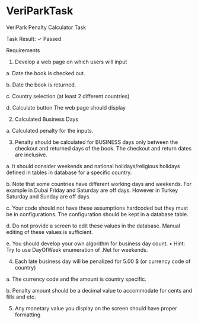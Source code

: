# VeriParkTask

VeriPark Penalty Calculator Task

Task Result: ✓ Passed

Requirements
1) Develop a web page on which users will input

a. Date the book is checked out.

b. Date the book is returned.

c. Country selection (at least 2 different countries)

d. Calculate button The web page should display

2) Calculated Business Days

a. Calculated penalty for the inputs.

3) Penalty should be calculated for BUSINESS days only between the checkout and returned days of the book. The checkout and return dates are inclusive.

a. It should consider weekends and national holidays/religious holidays defined in tables in database for a specific country.

b. Note that some countries have different working days and weekends. For example in Dubai Friday and Saturday are off days. However in Turkey Saturday and Sunday are off days.

c. Your code should not have these assumptions hardcoded but they must be in configurations. The configuration should be kept in a database table.

d. Do not provide a screen to edit these values in the database. Manual editing of these values is sufficient.

e. You should develop your own algorithm for business day count.
• Hint: Try to use DayOfWeek enumeration of .Net for weekends.

4) Each late business day will be penalized for 5.00 $ (or currency code of country)

a. The currency code and the amount is country specific.

b. Penalty amount should be a decimal value to accommodate for cents and fills and etc.

5) Any monetary value you display on the screen should have proper formatting
